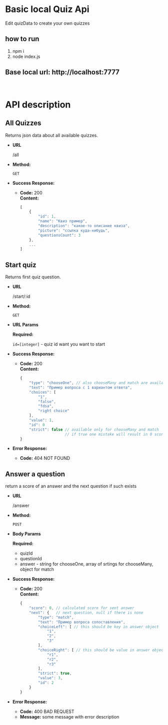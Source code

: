 # Basic local Quiz Api
Edit quizData to create your own quizzes

## how to run
1. npm i 
2. node index.js

## Base local url: http://localhost:7777
<br>

# API description

**All Quizzes**
----
  Returns json data about all available quizzes.

* **URL**

  /all

* **Method:**

  `GET`


* **Success Response:**

  * **Code:** 200 <br />
    **Content:** 
    ```js
    [
        {
            "id": 1,
            "name": "Квиз пример",
            "description": "какое-то описание квиза",
            "picture": "ссылка куда-нибудь",
            "questionsCount": 3
        },
        ...
    ]
    ```
 
 **Start quiz**
----
  Returns first quiz question.

* **URL**

  /start/:id

* **Method:**

  `GET`
  
*  **URL Params**

   **Required:**
 
   `id=[integer]` - quiz id want you want to start

* **Success Response:**

  * **Code:** 200 <br />
    **Content:** 
    ```js
    {
        "type": "chooseOne", // also chooseMany and match are available
        "text": "Пример вопроса с 1 вариантом ответа",
        "choices": [
            "1",
            "false",
            "fdsa",
            "right choice"
        ],
        "value": 1,
        "id": 0
        "strict": false // available only for chooseMany and match
                        // if true one mistake will result in 0 score
    }
    ```
 
* **Error Response:**

  * **Code:** 404 NOT FOUND <br />


**Answer a question**
----
  return a score of an answer and the next question if such exists

* **URL**

  /answer

* **Method:**

  `POST`

* **Body Params**

  **Required:**
    * quizId
    * questionId
    * answer - string for chooseOne, array of srtings for chooseMany, object for match

* **Success Response:**

  * **Code:** 200 <br />
    **Content:** 
    ```js
    {
        "score": 0, // calculated score for sent answer
        "next": {   // next question, null if there is none
            "type": "match",
            "text": "Пример вопроса сопоставления",
            "choiceLeft": [ // this should be key in answer object
                "1",
                "2",
                "3"
            ],
            "choiceRight": [ // this should be value in answer object
                "r1",
                "r2",
                "r3"
            ],
            "strict": true,
            "value": 3,
            "id": 2
        }
    }
    ```
 
* **Error Response:**

  * **Code:** 400 BAD REQUEST <br />
  * **Message:** some message with error description